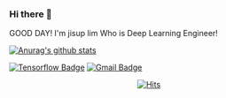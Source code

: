 ### Hi there 👋
GOOD DAY!  I'm jisup lim Who is Deep Learning Engineer!



<!--
**G-sup/G-sup** is a ✨ _special_ ✨ repository because its `README.md` (this file) appears on your GitHub profile.

Here are some ideas to get you started:

- 🔭 I’m currently working on ...
- 🌱 I’m currently learning ...
- 👯 I’m looking to collaborate on ...
- 🤔 I’m looking for help with ...
- 💬 Ask me about ...
- 📫 How to reach me: ...
- 😄 Pronouns: ...
- ⚡ Fun fact: ...
-->


  [![Anurag's github stats](https://github-readme-stats.vercel.app/api?username=G-sup)](https://github.com/anuraghazra/github-readme-stats)



[![Tensorflow Badge](http://img.shields.io/badge/TensorFlow-FF6F00?style=flat-square&logo=Tensorflow&logoColor=white)](https://api.accredible.com/v1/frontend/credential_website_embed_image/certificate/30937809)
[![Gmail Badge](https://img.shields.io/badge/Gmail-d14836?style=flat-square&logo=Gmail&logoColor=white&link=mailto:jisup1994@gmail.com)](mailto:jisup1994@gmail.com)


<div align=center>  
  
[![Hits](https://hits.seeyoufarm.com/api/count/incr/badge.svg?url=https%3A%2F%2Fgithub.com%2FG-sup&count_bg=%2379C83D&title_bg=%23555555&icon=&icon_color=%23E7E7E7&title=hits&edge_flat=false)](https://hits.seeyoufarm.com)

</div>

